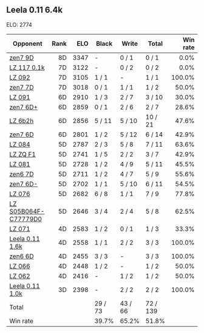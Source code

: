 ## Leela 0.11 6.4k ##

ELO: 2774

Opponent | Rank | ELO | Black | Write | Total | Win rate
---------|-----:|----:|-------|-------|-------|-------:
[zen7 9D](zen7%209D.md) | 8D | 3347 | - | 0 / 1 | 0 / 1 | 0.0%
[LZ 117 0.1k](LZ%20117%200.1k.md) | 7D | 3122 | - | 0 / 2 | 0 / 2 | 0.0%
[LZ 092](LZ%20092.md) | 7D | 3105 | 1 / 1 | - | 1 / 1 | 100.0%
[zen7 7D](zen7%207D.md) | 7D | 3018 | 0 / 1 | 1 / 1 | 1 / 2 | 50.0%
[LZ 091](LZ%20091.md) | 6D | 2910 | 1 / 3 | 2 / 7 | 3 / 10 | 30.0%
[zen7 6D+](zen7%206D+.md) | 6D | 2859 | 0 / 1 | 2 / 6 | 2 / 7 | 28.6%
[LZ 6b2h](LZ%206b2h.md) | 6D | 2856 | 5 / 11 | 5 / 10 | 10 / 21 | 47.6%
[zen7 6D](zen7%206D.md) | 6D | 2801 | 1 / 2 | 5 / 12 | 6 / 14 | 42.9%
[LZ 084](LZ%20084.md) | 5D | 2787 | 2 / 3 | 5 / 8 | 7 / 11 | 63.6%
[LZ ZQ F1](LZ%20ZQ%20F1.md) | 5D | 2741 | 1 / 5 | 2 / 2 | 3 / 7 | 42.9%
[LZ 081](LZ%20081.md) | 5D | 2728 | 1 / 2 | 4 / 9 | 5 / 11 | 45.5%
[zen6 7D](zen6%207D.md) | 5D | 2711 | 1 / 2 | 4 / 7 | 5 / 9 | 55.6%
[zen7 6D-](zen7%206D-.md) | 5D | 2702 | 1 / 1 | 5 / 10 | 6 / 11 | 54.5%
[LZ 076](LZ%20076.md) | 5D | 2682 | 6 / 8 | 1 / 1 | 7 / 9 | 77.8%
[LZ S05B064F-C77779D0](LZ%20S05B064F-C77779D0.md) | 5D | 2646 | 3 / 4 | 2 / 4 | 5 / 8 | 62.5%
[LZ 071](LZ%20071.md) | 4D | 2583 | 1 / 2 | 0 / 1 | 1 / 3 | 33.3%
[Leela 0.11 1.6k](Leela%200.11%201.6k.md) | 4D | 2558 | 1 / 1 | 2 / 2 | 3 / 3 | 100.0%
[zen6 6D](zen6%206D.md) | 4D | 2455 | 3 / 3 | - | 3 / 3 | 100.0%
[LZ 066](LZ%20066.md) | 4D | 2448 | 1 / 2 | - | 1 / 2 | 50.0%
[LZ 062](LZ%20062.md) | 4D | 2416 | - | 1 / 2 | 1 / 2 | 50.0%
[Leela 0.11 1.0k](Leela%200.11%201.0k.md) | 3D | 2398 | - | 2 / 2 | 2 / 2 | 100.0%
Total | | | 29 / 73 | 43 / 66 | 72 / 139 | 
Win rate| | | 39.7% | 65.2% | 51.8% | 
